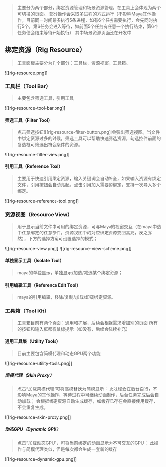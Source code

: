 >主要分为两个部分，绑定资源管理和场景资源管理，在工具上会体现为两个可切换的页面。
>部分操作会采取多进程的方式运行（不影响Maya其他操作，目前同一时间最多执行5条进程，如有6个任务需要执行，会先同时执行5个，第6任务会进入等待，如前面5个任务有任意一个执行结束，第6个任务便会结束等待开始执行）
>其中场景资源页面还在开发中

## 绑定资源（Rig Resource）
>工具面板主要分为几个部分：工具栏，资源视窗，工具箱。

![[rig-resource.png]]
### 工具栏（Tool Bar）
>主要包含筛选工具，引用工具

![[rig-resource-tool-bar.png]]
#### 筛选工具（Filter Tool）
> 点击筛选按钮![[rig-resource-filter-button.png]]会弹出筛选视图。当文件中绑定资源过多的时候，筛选工具可以帮助快速筛选资源，勾选控件前面的复选框可筛选出符合条件的资源。

![[rig-resource-filter-view.png]]
#### 引用工具（Reference Tool）
> 主要用于快速引用绑定资源，输入关键词会自动补全，如果输入资源有绑定文件，引用按钮会自动亮起。点击引用加入需要的绑定，支持一次导入多个绑定。

![[rig-resource-reference-tool.png]]
### 资源视图（Resource View）
> 用于显示当前文件中可用的绑定资源，可与Maya的视窗交互（在maya中选中任意绑定的任意部件，资源视图中的对应绑定资源变回高亮，反之亦然），下方的选择方案可设置选择的模式；

![[rig-resource-view.png]]
![[rig-resource-view-scheme.png]]
#### 单独显示工具（Isolate Tool）
>maya的单独显示，单独显示/加选/减选某个绑定资源；

#### 引用编辑工具（Reference Edit Tool）
>maya的引用编辑，移除/复制/加载/卸载绑定资源。
### 工具箱（Tool Kit）
>工具箱目前有两个页面：通用和扩展，后续会根据需求增加别的页面
>所有的按钮和输入框都有鼠标提示（如没有，后续会陆续补充）

#### 通用工具集（Utility Tools）
> 目前主要包含简模代理和动态GPU两个功能

![[rig-resource-utility-tools.png]]
##### 简模代理（Skin Proxy）
>点击“加载简模代理”可将高模替换为简模显示：
>	此过程会在后台自行，不影响Maya的其他操作，等待过程中可继续动画制作，后台任务完成后会自动加载；
>	会根据绑定资源自动生成缓存，如缓存已存在会直接使用缓存，不会重复生成。

![[rig-resource-skin-proxy.png]]
##### 动态GPU（Dynamic GPU）
> 点击“加载动态GPU”，可将当前绑定的动画显示为不可交互的GPU：
> 	此操作与简模代理类似，但是每次都会生成一套新的缓存

![[rig-resource-dynamic-gpu.png]]